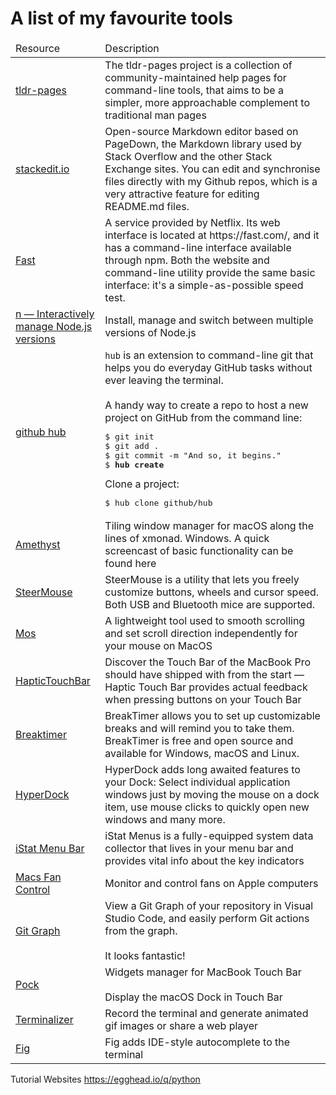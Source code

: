 # A list of my favourite tools 

<table>
  <thead>
    <tr>
      <td>Resource </td>
      <td>Description</td>
    </tr>
  </thead>
  <tbody>
    <tr>
      <td><a href="https://github.com/tldr-pages/tldr">tldr-pages</a></td>
      <td>
        The tldr-pages project is a collection of community-maintained help pages for command-line tools, that aims to be
        a
        simpler, more approachable complement to traditional man pages</td>
    </tr>
    <tr>
      <td><a href="https://stackedit.io/">stackedit.io</a></td>
      <td>Open-source Markdown editor based on PageDown, the Markdown library used by
        Stack Overflow and the other Stack Exchange sites. You can edit and synchronise files directly with my Github
        repos,
        which is a very attractive feature for editing README.md files.</td>
    </tr>
    <tr>
      <td><a href="https://github.com/sindresorhus/fast-cli">Fast</a></td>
      <td>A service provided by Netflix. Its web interface is located at https://fast.com/, and it has a command-line
        interface
        available through npm. Both the website and command-line utility provide the same basic interface: it's a
        simple-as-possible speed test.</td>
    </tr>
    <tr>
      <td><a href="https://github.com/tj/n">n — Interactively manage Node.js versions</a></td>
      <td>Install, manage and switch between multiple versions of Node.js
      </td>
    </tr>
    <tr>
      <td><a href="https://hub.github.com/">github hub</a></td>
      <td>
        <code>hub</code> is an extension to command-line git that helps you do everyday GitHub tasks without ever leaving
        the terminal.
        <br />
        <br />
        A handy way to create a repo to host a new project on GitHub from the command line:
<pre>$ git init
$ git add .
$ git commit -m "And so, it begins."
$ <strong>hub create</strong>
</pre>
Clone a project:
<pre>
$ hub clone github/hub
</pre>
      </td>
    </tr>
    <tr>
      <td><a href="https://ianyh.com/amethyst/">Amethyst</a></td>
      <td>Tiling window manager for macOS along the lines of xmonad. Windows. A quick screencast of basic functionality
        can be found here</td>
    </tr>
    <tr>
      <td><a href="https://plentycom.jp/en/steermouse/">SteerMouse</a></td>
      <td>SteerMouse is a utility that lets you freely customize buttons, wheels and cursor speed. Both USB and Bluetooth
        mice are supported.</td>
    </tr>
    <tr>
      <td><a href="https://mos.caldis.me/">Mos</a></td>
      <td>A lightweight tool used to smooth scrolling and set scroll direction independently for your mouse on MacOS</td>
    </tr>
    <tr>
      <td><a href="https://www.haptictouchbar.com/">HapticTouchBar</a></td>
      <td>Discover the Touch Bar of the MacBook Pro should have shipped with from the start — Haptic Touch Bar provides
        actual feedback when pressing buttons on your Touch Bar</td>
    </tr>
    <tr>
      <td><a href="https://breaktimer.app/">Breaktimer</a></td>
      <td>BreakTimer allows you to set up customizable breaks and will remind you to take them.
        BreakTimer is free and open source and available for Windows, macOS and Linux.</td>
    </tr>
    <tr>
      <td><a href="https://bahoom.com/hyperdock">HyperDock</a></td>
      <td>HyperDock adds long awaited features to your Dock: Select individual application windows just by moving the
        mouse on a dock item, use mouse clicks to quickly open new windows and many more.</td>
    </tr>
    <tr>
      <td><a href="https://bjango.com/mac/istatmenus/">iStat Menu Bar</a></td>
      <td>iStat Menus is a fully-equipped system data collector that lives in your menu bar and provides vital info about
        the key indicators</td>
    </tr>
    <tr>
      <td><a href="https://crystalidea.com/macs-fan-control">Macs Fan Control</a></td>
      <td>Monitor and control fans on Apple computers</td>
    </tr>
    <tr>
      <td><a href="https://github.com/mhutchie/vscode-git-graph">Git Graph</a></td>
      <td>View a Git Graph of your repository in Visual Studio Code, and easily perform Git actions from the graph. <br/><br/>It looks fantastic!</td>
    </tr>
    <tr>
      <td><a href="https://github.com/pock/pock">Pock</a></td>
      <td>Widgets manager for MacBook Touch Bar<br/></br>Display the macOS Dock in Touch Bar</td>
    </tr>
    <tr>
      <td><a href="https://github.com/faressoft/terminalizer">Terminalizer</a></td>
      <td>Record the terminal and generate animated gif images or share a web player</td>
    </tr>  
    <tr>
      <td><a href="https://fig.io/">Fig</a></td>
      <td>Fig adds IDE-style autocomplete to the terminal</td>
    </tr>  
  </tbody>
</table>

<!--
    <tr>
      <td><a href=""></a></td>
      <td></td>
    </tr>  
-->
Tutorial Websites
https://egghead.io/q/python
<!--stackedit_data:
eyJoaXN0b3J5IjpbLTMzOTc3ODcwNywtMTYzMTc4MjMxMCwtMT
M2NzY1ODYzMSwtMTc5Njk4NzUzOCwtMTI0MjMyOTA1NiwtMTgw
MjkyMjg0NV19
-->